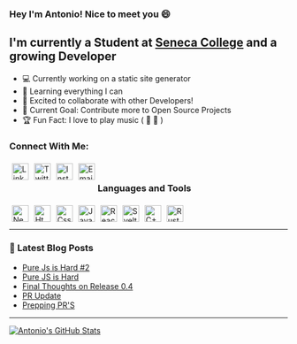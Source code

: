 ### Hey I'm Antonio! Nice to meet you 😄

## I'm currently a Student at [Seneca College](https://www.senecacollege.ca/home.html) and a growing Developer 
- 💻 Currently working on a static site generator
- 🌱 Learning everything I can 
- 👬 Excited to collaborate with other Developers! 
- 🥅 Current Goal: Contribute more to Open Source Projects
- 🏆 Fun Fact: I love to play music ( 🎹 🥁 )

### Connect With Me:

[<img align="left" alt="LinkedIn" width="30px" style="margin: 5px;" src="https://cdn.iconscout.com/icon/free/png-256/linkedin-160-461814.png"/>][linkedIn]

[<img align="left" alt="Twitter" width="30px" style="margin: 5px;" src="https://cdn.freebiesupply.com/logos/large/2x/twitter-3-logo-png-transparent.png"/>][twitter] 

[<img align="left" alt="Instagram" width="30px" style="margin: 5px;" src="https://upload.wikimedia.org/wikipedia/commons/thumb/e/e7/Instagram_logo_2016.svg/768px-Instagram_logo_2016.svg.png"/>][instagram] 

[<img align="left" alt="Email" width="30px" style="margin: 5px;" src="https://www.freepnglogos.com/uploads/logo-gmail-png/logo-gmail-png-gmail-logo-icons-2.png"/>][email] 

<br />

### Languages and Tools

<img align="left" alt="Neovim" width="30px" style="margin: 5px;" src="https://camo.githubusercontent.com/67d8d32acb9aa6ef50a036e831334c538cbdb5756d3d42b5bf378212c394c8c7/68747470733a2f2f662e636c6f75642e6769746875622e636f6d2f6173736574732f3231313236322f323233373936332f32336562643565342d396264332d313165332d393136342d3262386165646165393032302e706e67"/>

<img align="left" alt="Html" width="30px" style="margin: 5px;" src="https://upload.wikimedia.org/wikipedia/commons/thumb/3/38/HTML5_Badge.svg/1024px-HTML5_Badge.svg.png"/>

<img align="left" alt="Css3" width="30px" style="margin: 5px;" src="https://cdn.iconscout.com/icon/free/png-256/css3-9-1175237.png"/>

<img align="left" alt="Javascript" width="30px" style="margin: 5px;" src="https://iconape.com/wp-content/files/ez/353342/svg/javascript-seeklogo.com.svg"/>

<img align="left" alt="React" width="30px" style="margin: 5px;" src="https://icon-library.com/images/react-icon/react-icon-29.jpg"/>

<img align="left" alt="Svelte" width="30px" style="margin: 5px;" src="https://upload.wikimedia.org/wikipedia/commons/thumb/1/1b/Svelte_Logo.svg/1200px-Svelte_Logo.svg.png"/>

<img align="left" alt="C++" width="30px" style="margin: 5px;" src="https://upload.wikimedia.org/wikipedia/commons/thumb/1/18/ISO_C%2B%2B_Logo.svg/1822px-ISO_C%2B%2B_Logo.svg.png"/>

<img align="left" alt="Rust" width="30px" style="margin: 5px;" src="https://miqh.gallerycdn.vsassets.io/extensions/miqh/vscode-language-rust/0.14.0/1536151476041/Microsoft.VisualStudio.Services.Icons.Default"/>

<br />
<br />

---

### 📰 Latest Blog Posts
<!-- BLOG-POST-LIST:START -->
- [Pure Js is Hard #2](https://dev.to/antoniobennett/pure-js-is-hard-2-2hpk)
- [Pure JS is Hard](https://dev.to/antoniobennett/pure-js-is-hard-41ob)
- [Final Thoughts on Release 0.4](https://dev.to/antoniobennett/final-thoughts-on-pr-planning-pim)
- [PR Update](https://dev.to/antoniobennett/pr-update-jin)
- [Prepping PR&#39;S](https://dev.to/antoniobennett/prepping-prs-ifg)
<!-- BLOG-POST-LIST:END -->

---

[![Antonio's GitHub Stats](https://github-readme-stats.vercel.app/api?username=Antonio-Bennett&show_icons=true&hide_border=true&theme=tokyonight)](https://github.com/anuraghazra/github-readme-stats)


[twitter]: https://twitter.com/Th3_Antonio
[linkedIn]: https://www.linkedin.com/in/antonio-bennett-22045a195/
[instagram]: https://www.instagram.com/the_a.n.t.o.n.i.o/
[email]: mailto:bennettantonio199@gmail.com

